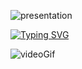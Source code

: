 ![presentation](https://github.com/z-bj/z-bj/blob/master/img/Gitprofil.webp)

[![Typing SVG](https://readme-typing-svg.herokuapp.com?font=Montserrat&size=65&duration=4000&color=004C9C&vCenter=true&width=2000&height=200&lines=Thanks+for+watching+and+I+will+see+you+on+our+next+call+%F0%9F%93%9E;%F0%9F%93%85Book+it+through+my+Calendly+%F0%9F%91%88)](#)

![videoGif](https://github.com/z-bj/z-bj/blob/master/img/videopromo)
